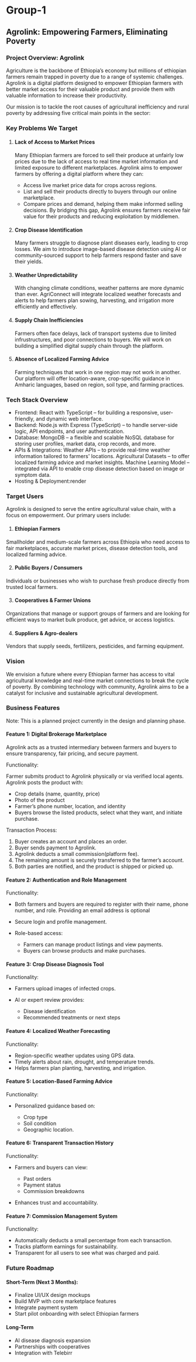 # Group-1
## Agrolink: Empowering Farmers, Eliminating Poverty
### Project Overview: Agrolink
Agriculture is the backbone of Ethiopia’s economy but millions of ethiopian farmers remain trapped in poverty due to a range of systemic challenges. Agrolink is a digital platform designed to empower Ethiopian farmers with better market access for their valuable product and provide them with valuable information to increase their productivity.

Our mission is to tackle the root causes of agricultural inefficiency and rural poverty by addressing five critical main points in the sector:
### Key Problems We Target
1. #### Lack of Access to Market Prices
   Many Ethiopian farmers are forced to sell their produce at unfairly low prices due to the lack of access to real time market information and limited exposure to             different marketplaces.
   Agrolink aims to empower farmers by offering a digital platform where they can:
     * Access live market price data for crops across regions.
     * List and sell their products directly to buyers through our online marketplace.
     * Compare prices and demand, helping them make informed selling decisions.
   By bridging this gap, Agrolink ensures farmers receive fair value for their products and reducing exploitation by middlemen.

2. #### Crop Disease Identification
   Many farmers struggle to diagnose plant diseases early, leading to crop losses. We aim to introduce image-based disease detection using AI or community-sourced support      to help farmers respond faster and save their yields.
3. #### Weather Unpredictability
   With changing climate conditions, weather patterns are more dynamic than ever. AgriConnect will integrate localized weather forecasts and alerts to help farmers plan         sowing, harvesting, and irrigation more efficiently and effectively.
4. #### Supply Chain Inefficiencies
   Farmers often face delays, lack of transport systems due to limited infrustructures, and poor connections to buyers. We will work on building a simplified digital supply     chain through the platform.
5. #### Absence of Localized Farming Advice
   Farming techniques that work in one region may not work in another. Our platform will offer location-aware, crop-specific guidance in Amharic languages, based on region,    soil type, and farming practices.


### Tech Stack Overview
- Frontend:
  React with TypeScript – for building a responsive, user-friendly, and dynamic web interface.
- Backend:
  Node.js with Express (TypeScript) – to handle server-side logic, API endpoints, and user authentication.
- Database:
  MongoDB – a flexible and scalable NoSQL database for storing user profiles, market data, crop records, and more.
- APIs & Integrations:
  Weather APIs – to provide real-time weather information tailored to farmers' locations.
  Agricultural Datasets – to offer localized farming advice and market insights.
  Machine Learning Model – integrated via API to enable crop disease detection based on image or symptom data.
- Hosting & Deployment:render

### Target Users
Agrolink is designed to serve the entire agricultural value chain, with a focus on empowerment. Our primary users include:

1. #### Ethiopian Farmers
Smallholder and medium-scale farmers across Ethiopia who need access to fair marketplaces, accurate market prices, disease detection tools, and localized farming advice.

2. #### Public Buyers / Consumers
Individuals or businesses who wish to purchase fresh produce directly from trusted local farmers.

3. #### Cooperatives & Farmer Unions
Organizations that manage or support groups of farmers and are looking for efficient ways to market bulk produce, get advice, or access logistics.

4. #### Suppliers & Agro-dealers
Vendors that supply seeds, fertilizers, pesticides, and farming equipment.
  

### Vision
We envision a future where every Ethiopian farmer has access to vital agricultural knowledge and real-time market connections to break the cycle of poverty. By combining technology with community, Agrolink aims to be a catalyst for inclusive and sustainable agricultural development.

### Business Features

Note: This is a planned project currently in the design and planning phase.

#### Feature 1: Digital Brokerage Marketplace

Agrolink acts as a trusted intermediary between farmers and buyers to ensure transparency, fair pricing, and secure payment.

Functionality:

Farmer submits product to Agrolink physically or via verified local agents.
Agrolink posts the product with:

  * Crop details (name, quantity, price)
  * Photo of the product
  * Farmer’s phone number, location, and identity
* Buyers browse the listed products, select what they want, and initiate purchase.

Transaction Process:

1. Buyer creates an account and places an order.
2. Buyer sends payment to Agrolink.
3. Agrolink deducts a small commission(platform fee).
4. The remaining amount is securely transferred to the farmer’s account.
5. Both parties are notified, and the product is shipped or picked up.

#### Feature 2: Authentication and Role Management

Functionality:

* Both farmers and buyers are required to register with their name, phone number, and role. Providing an email address is optional
* Secure login and profile management.
* Role-based access:

  * Farmers can manage product listings and view payments.
  * Buyers can browse products and make purchases.

#### Feature 3: Crop Disease Diagnosis Tool

Functionality:

* Farmers upload images of infected crops.
* AI or expert review provides:

  * Disease identification
  * Recommended treatments or next steps

#### Feature 4: Localized Weather Forecasting

Functionality:

* Region-specific weather updates using GPS data.
* Timely alerts about rain, drought, and temperature trends.
* Helps farmers plan planting, harvesting, and irrigation.

#### Feature 5: Location-Based Farming Advice

Functionality:

* Personalized guidance based on:

  * Crop type
  * Soil condition
  * Geographic location.


#### Feature 6: Transparent Transaction History

Functionality:

* Farmers and buyers can view:

  * Past orders
  * Payment status
  * Commission breakdowns
* Enhances trust and accountability.
#### Feature 7: Commission Management System

Functionality:

* Automatically deducts a small percentage from each transaction.
* Tracks platform earnings for sustainability.
* Transparent for all users to see what was charged and paid.
   
### Future Roadmap

 #### Short-Term (Next 3 Months):
 * Finalize UI/UX design mockups
 * Build MVP with core marketplace features
 * Integrate payment system 
 * Start pilot onboarding with select Ethiopian farmers
 
 #### Long-Term 
 * AI disease diagnosis expansion
 * Partnerships with cooperatives
 * Integration with Telebirr 

 







